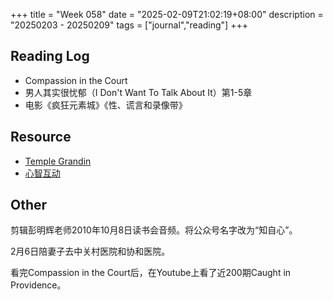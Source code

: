 +++
title = "Week 058"
date = "2025-02-09T21:02:19+08:00"
description = "20250203 - 20250209"
tags = ["journal","reading"]
+++

## Reading Log

* Compassion in the Court
* 男人其实很忧郁（I Don't Want To Talk About It）第1-5章
* 电影《疯狂元素城》《性、谎言和录像带》

## Resource

* [Temple Grandin](https://www.grandin.com)
* [心智互动](http://www.xinzhihudong.com)

## Other

剪辑彭明辉老师2010年10月8日读书会音频。将公众号名字改为“知自心”。

2月6日陪妻子去中关村医院和协和医院。

看完Compassion in the Court后，在Youtube上看了近200期Caught in Providence。
